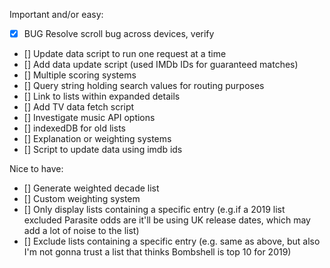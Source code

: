 
Important and/or easy:
- [x] BUG Resolve scroll bug across devices, verify
- [] Update data script to run one request at a time
- [] Add data update script (used IMDb IDs for guaranteed matches)
- [] Multiple scoring systems
- [] Query string holding search values for routing purposes
- [] Link to lists within expanded details
- [] Add TV data fetch script
- [] Investigate music API options
- [] indexedDB for old lists
- [] Explanation or weighting systems
- [] Script to update data using imdb ids

Nice to have:
- [] Generate weighted decade list 
- [] Custom weighting system
- [] Only display lists containing a specific entry (e.g.if a 2019 list excluded Parasite odds are it'll be using UK release dates, which may add a lot of noise to the list)
- [] Exclude lists containing a specific entry (e.g. same as above, but also I'm not gonna trust a list that thinks Bombshell is top 10 for 2019)
